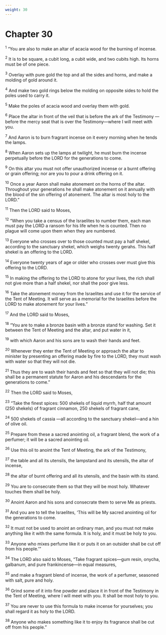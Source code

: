 ```yaml
---
weight: 30
---
```


# Chapter 30

<sup>1</sup> “You are also to make an altar of acacia wood for the burning of incense. 

<sup>2</sup> It is to be square, a cubit long, a cubit wide, and two cubits high. Its horns must be of one piece. 

<sup>3</sup> Overlay with pure gold the top and all the sides and horns, and make a molding of gold around it. 

<sup>4</sup> And make two gold rings below the molding on opposite sides to hold the poles used to carry it. 

<sup>5</sup> Make the poles of acacia wood and overlay them with gold. 

<sup>6</sup> Place the altar in front of the veil that is before the ark of the Testimony —before the mercy seat that is over the Testimony—where I will meet with you. 

<sup>7</sup> And Aaron is to burn fragrant incense on it every morning when he tends the lamps. 

<sup>8</sup> When Aaron sets up the lamps at twilight, he must burn the incense perpetually before the LORD for the generations to come. 

<sup>9</sup> On this altar you must not offer unauthorized incense or a burnt offering or grain offering; nor are you to pour a drink offering on it. 

<sup>10</sup> Once a year Aaron shall make atonement on the horns of the altar. Throughout your generations he shall make atonement on it annually with the blood of the sin offering of atonement. The altar is most holy to the LORD.” 

<sup>11</sup> Then the LORD said to Moses, 

<sup>12</sup> “When you take a census of the Israelites to number them, each man must pay the LORD a ransom for his life when he is counted. Then no plague will come upon them when they are numbered. 

<sup>13</sup> Everyone who crosses over to those counted must pay a half shekel, according to the sanctuary shekel, which weighs twenty gerahs. This half shekel is an offering to the LORD. 

<sup>14</sup> Everyone twenty years of age or older who crosses over must give this offering to the LORD. 

<sup>15</sup> In making the offering to the LORD to atone for your lives, the rich shall not give more than a half shekel, nor shall the poor give less. 

<sup>16</sup> Take the atonement money from the Israelites and use it for the service of the Tent of Meeting. It will serve as a memorial for the Israelites before the LORD to make atonement for your lives.” 

<sup>17</sup> And the LORD said to Moses, 

<sup>18</sup> “You are to make a bronze basin with a bronze stand for washing. Set it between the Tent of Meeting and the altar, and put water in it, 

<sup>19</sup> with which Aaron and his sons are to wash their hands and feet. 

<sup>20</sup> Whenever they enter the Tent of Meeting or approach the altar to minister by presenting an offering made by fire to the LORD, they must wash with water so that they will not die. 

<sup>21</sup> Thus they are to wash their hands and feet so that they will not die; this shall be a permanent statute for Aaron and his descendants for the generations to come.” 

<sup>22</sup> Then the LORD said to Moses, 

<sup>23</sup> “Take the finest spices: 500 shekels of liquid myrrh, half that amount (250 shekels) of fragrant cinnamon, 250 shekels of fragrant cane, 

<sup>24</sup> 500 shekels of cassia —all according to the sanctuary shekel—and a hin of olive oil. 

<sup>25</sup> Prepare from these a sacred anointing oil, a fragrant blend, the work of a perfumer; it will be a sacred anointing oil. 

<sup>26</sup> Use this oil to anoint the Tent of Meeting, the ark of the Testimony, 

<sup>27</sup> the table and all its utensils, the lampstand and its utensils, the altar of incense, 

<sup>28</sup> the altar of burnt offering and all its utensils, and the basin with its stand. 

<sup>29</sup> You are to consecrate them so that they will be most holy. Whatever touches them shall be holy. 

<sup>30</sup> Anoint Aaron and his sons and consecrate them to serve Me as priests. 

<sup>31</sup> And you are to tell the Israelites, ‘This will be My sacred anointing oil for the generations to come. 

<sup>32</sup> It must not be used to anoint an ordinary man, and you must not make anything like it with the same formula. It is holy, and it must be holy to you. 

<sup>33</sup> Anyone who mixes perfume like it or puts it on an outsider shall be cut off from his people.’” 

<sup>34</sup> The LORD also said to Moses, “Take fragrant spices—gum resin, onycha, galbanum, and pure frankincense—in equal measures, 

<sup>35</sup> and make a fragrant blend of incense, the work of a perfumer, seasoned with salt, pure and holy. 

<sup>36</sup> Grind some of it into fine powder and place it in front of the Testimony in the Tent of Meeting, where I will meet with you. It shall be most holy to you. 

<sup>37</sup> You are never to use this formula to make incense for yourselves; you shall regard it as holy to the LORD. 

<sup>38</sup> Anyone who makes something like it to enjoy its fragrance shall be cut off from his people.” 


